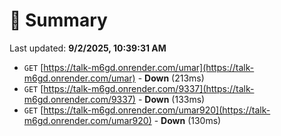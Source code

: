 # 📖 Summary
Last updated: **9/2/2025, 10:39:31 AM**

- `GET` [https://talk-m6gd.onrender.com/umar](https://talk-m6gd.onrender.com/umar) - **Down** (213ms)
- `GET` [https://talk-m6gd.onrender.com/9337](https://talk-m6gd.onrender.com/9337) - **Down** (133ms)
- `GET` [https://talk-m6gd.onrender.com/umar920](https://talk-m6gd.onrender.com/umar920) - **Down** (130ms)
